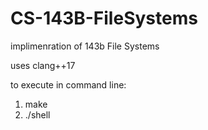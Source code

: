 # CS-143B-FileSystems

implimenration of 143b File Systems

uses clang++17 

to execute in command line:

1. make
2. ./shell 
